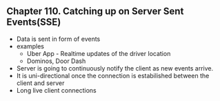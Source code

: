 
## Chapter 110. Catching up on Server Sent Events(SSE)

* Data is sent in form of events
* examples
    * Uber App - Realtime updates of the driver location
    * Dominos, Door Dash
* Server is going to continuously notify the client as new events arrive.
* It is uni-directional once the connection is estabilished between the client and server
* Long live client connections
